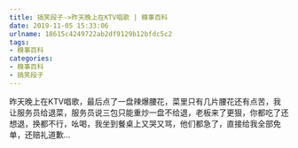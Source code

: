 ```yaml
---
title: 搞笑段子->昨天晚上在KTV唱歌 | 糗事百科
date: 2019-11-05 15:33:06
urlname: 18615c4249722ab2df9129b12bfdc5c2
tags: 
- 糗事百科
categories:
- 糗事百科
- 搞笑段子
---
```

昨天晚上在KTV唱歌，最后点了一盘辣爆腰花，菜里只有几片腰花还有点苦，我让服务员给退菜，服务员说三包只能重炒一盘不给退，老板来了更狠，你都吃了还想退，换都不行，吆喝，我坐到餐桌上又哭又骂，他们都急了，直接给我全部免单，还赔礼道歉...


